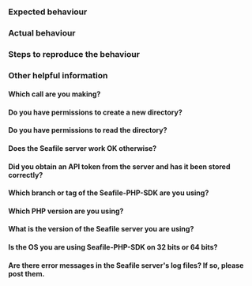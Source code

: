 ### Expected behaviour

### Actual behaviour

### Steps to reproduce the behaviour

### Other helpful information

#### Which call are you making?

#### Do you have permissions to create a new directory?

#### Do you have permissions to read the directory?

#### Does the Seafile server work OK otherwise?

#### Did you obtain an API token from the server and has it been stored correctly?

#### Which branch or tag of the Seafile-PHP-SDK are you using?

#### Which PHP version are you using?

#### What is the version of the Seafile server you are using?

#### Is the OS you are using Seafile-PHP-SDK on 32 bits or 64 bits?

#### Are there error messages in the Seafile server's log files? If so, please post them.
